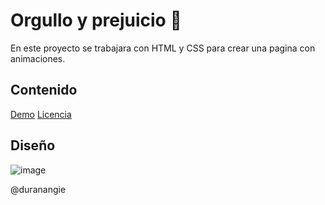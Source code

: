 # Orgullo y prejuicio 🥇

En este proyecto se trabajara con HTML y CSS para crear una pagina con animaciones.


## Contenido

[Demo](#demo)
[Licencia](#licencia)

## Diseño
![image](https://github.com/duranangie/orgullo-page/assets/117625258/8ff0ac6f-6920-4f3f-9a88-80a85d3630c0)

@duranangie
